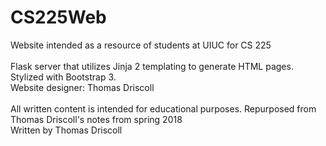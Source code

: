 # CS225Web
Website intended as a resource of students at UIUC for CS 225 <br />
<br />
Flask server that utilizes Jinja 2 templating to generate HTML pages. Stylized with Bootstrap 3.<br />
Website designer: Thomas Driscoll
<br />
<br />
All written content is intended for educational purposes. Repurposed from Thomas Driscoll's notes from spring 2018<br />
Written by Thomas Driscoll

